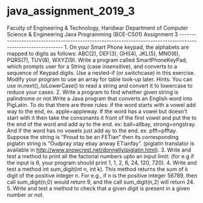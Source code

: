 # java_assignment_2019_3
Faculty of Engineering &amp; Technology, Haridwar Department of Computer Science &amp; Engineering Java Programming (BCE-C501) Assignment 3 ------------------------------------------------------------------------------------------------------------  1. On your Smart Phone keypad, the alphabets are mapped to digits as follows: ABC(2), DEF(3), GHI(4), JKL(5), MNO(6), PQRS(7), TUV(8), WXYZ(9). Write a program called SmartPhoneKeyPad, which prompts user for a String (case insensitive), and converts to a sequence of Keypad digits. Use a nested-if (or switchcase) in this exercise. Modify your program to use an array for table look-up later. Hints: You can use in.next(),.toLowerCase() to read a string and convert it to lowercase to reduce your cases. 2. Write a program to find whether given string is palindrome or not.Write a Java program that converts an English word into PigLatin. To do that there are three rules: if the word starts with a vowel add way to the end, ex. apple=appleway. If the word has a vowel but doesn't start with it then take the consonants it front of the first vowel and put the to the end of the word and add ay to the end. ex: ball=allbay, strong=ongstray. And if the word has no vowels just add ay to the end. ex. pfft=pfftay. Suppose the string is “Proud to be an FETian” then its corresponding piglatin string is “Oudpray otay ebay anway ETianfay”. (piglatin translator is available in http://www.snowcrest.net/donnelly/piglatin.html). 3. Write and test a method to print all the factorial numbers upto an input limit: (for e.g if the input is 6, your program should print 1, 1, 2, 6, 24, 120, 720). 4. Write and test a method int sum_digit(int n, int k). This method returns the sum of k digit of the positive integer n. For e.g., if n is the positive integer 56789, then call sum_digit(n,0) would return 9, and the call sum_digit(n,2) will return 24. 5. Write and test a method to check that a given digit is present in a given number or not.
